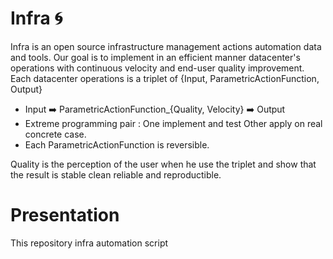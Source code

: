 # Infra  :cyclone:  
 Infra is an open source infrastructure management actions automation data and tools. 
 Our goal is to implement in an efficient manner datacenter's operations with continuous 
 velocity and end-user quality improvement. Each datacenter operations is a triplet of {Input, ParametricActionFunction, Output} 
 
 - Input :arrow_right: ParametricActionFunction_{Quality, Velocity} :arrow_right: Output 
 - Extreme programming pair : One implement and test Other apply on real concrete case.  
 - Each ParametricActionFunction is reversible. 

Quality is the perception of the user when he use the triplet and show that the result is stable clean reliable and reproductible.

# Presentation 



This repository
infra automation script
